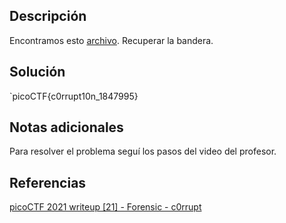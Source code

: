 ## Descripción
Encontramos esto [archivo](https://jupiter.challenges.picoctf.org/static/ab30fcb7d47364b4190a7d3d40edb551/mystery). Recuperar la bandera.
## Solución
`picoCTF{c0rrupt10n_1847995}
## Notas adicionales
Para resolver el problema seguí los pasos del video del profesor.
## Referencias
[picoCTF 2021 writeup [21] - Forensic - c0rrupt](https://www.youtube.com/watch?v=7zY4VkiWbBI)
